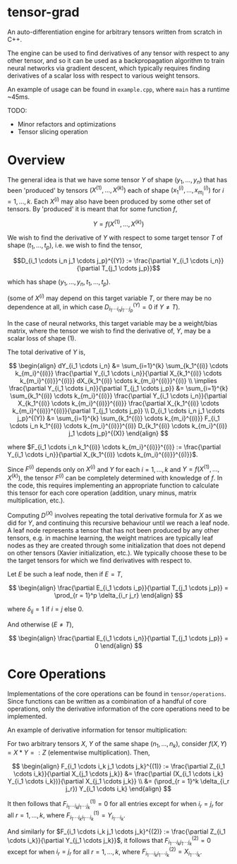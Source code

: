 # tensor-grad

An auto-differentiation engine for arbitrary tensors written from scratch in C++.

The engine can be used to find derivatives of any tensor with respect to any other tensor, and so it can be used as a backpropagation algorithm to train neural networks via gradient descent, which typically requires finding derivatives of a scalar loss with respect to various weight tensors.

An example of usage can be found in `example.cpp`, where `main` has a runtime ~45ms.

TODO:
* Minor refactors and optimizations
* Tensor slicing operation

# Overview

The general idea is that we have some tensor $Y$ of shape $(y_1, \ldots, y_n)$ that has been 'produced' by tensors $(X^{(1)}, \ldots, X^{(k)})$ each of shape $(x_1^{(i)}, \ldots, x_{m_i}^{(i)})$ for $i = 1, \ldots, k$. Each $X^{(i)}$ may also have been produced by some other set of tensors. By 'produced' it is meant that for some function $f$,

$$Y = f(X^{(1)}, \ldots, X^{(k)})$$

We wish to find the derivative of $Y$ with respect to some target tensor $T$ of shape $(t_1, \ldots, t_p)$, i.e. we wish to find the tensor,

$$D_{i_1 \cdots i_n j_1 \cdots j_p}^{(Y)} := \frac{\partial Y_{i_1 \cdots i_n}}{\partial T_{j_1 \cdots j_p}}$$

which has shape $(y_1, \ldots, y_n, t_1, \ldots, t_p)$.

(some of $X^{(i)}$ may depend on this target variable $T$, or there may be no dependence at all, in which case $D_{i_1 \cdots i_n j_1 \cdots j_p}^{(Y)} = 0$ if $Y \neq T$).

In the case of neural networks, this target variable may be a weight/bias matrix, where the tensor we wish to find the derivative of, $Y$, may be a scalar loss of shape $(1)$.

The total derivative of $Y$ is,

$$
\begin{align}
dY_{i_1 \cdots i_n} &= \sum_{i=1}^{k} \sum_{k_1^{(i)} \cdots k_{m_i}^{(i)}} \frac{\partial Y_{i_1 \cdots i_n}}{\partial X_{k_1^{(i)} \cdots k_{m_i}^{(i)}}^{(i)}} dX_{k_1^{(i)} \cdots k_{m_i}^{(i)}}^{(i)} \\
\implies \frac{\partial Y_{i_1 \cdots i_n}}{\partial T_{j_1 \cdots j_p}} &= \sum_{i=1}^{k} \sum_{k_1^{(i)} \cdots k_{m_i}^{(i)}} \frac{\partial Y_{i_1 \cdots i_n}}{\partial X_{k_1^{(i)} \cdots k_{m_i}^{(i)}}^{(i)}} \frac{\partial X_{k_1^{(i)} \cdots k_{m_i}^{(i)}}^{(i)}}{\partial T_{j_1 \cdots j_p}} \\
D_{i_1 \cdots i_n j_1 \cdots j_p}^{(Y)} &= \sum_{i=1}^{k} \sum_{k_1^{(i)} \cdots k_{m_i}^{(i)}} F_{i_1 \cdots i_n k_1^{(i)} \cdots k_{m_i}^{(i)}}^{(i)} D_{k_1^{(i)} \cdots k_{m_i}^{(i)} j_1 \cdots j_p}^{(X)}
\end{align}
$$

where $F_{i_1 \cdots i_n k_1^{(i)} \cdots k_{m_i}^{(i)}}^{(i)} := \frac{\partial Y_{i_1 \cdots i_n}}{\partial X_{k_1^{(i)} \cdots k_{m_i}^{(i)}}^{(i)}}$.

Since $F^{(i)}$ depends only on $X^{(i)}$ and $Y$ for each $i = 1, \ldots, k$ and $Y = f(X^{(1)}, \ldots, X^{(k)})$, the tensor $F^{(i)}$ can be completely determined with knowledge of $f$. In the code, this requires implementing an appropriate function to calculate this tensor for each core operation (addition, unary minus, matrix multiplication, etc.).

Computing $D^{(X)}$ involves repeating the total derivative formula for $X$ as we did for $Y$, and continuing this recursive behaviour until we reach a leaf node. A leaf node represents a tensor that has not been produced by any other tensors, e.g. in machine learning, the weight matrices are typically leaf nodes as they are created through some initialization that does not depend on other tensors (Xavier initialization, etc.). We typically choose these to be the target tensors for which we find derivatives with respect to.

Let $E$ be such a leaf node, then if $E = T$,

$$
\begin{align}
\frac{\partial E_{i_1 \cdots i_p}}{\partial T_{j_1 \cdots j_p}} = \prod_{r = 1}^p \delta_{i_r j_r}
\end{align}
$$

where $\delta_{i j} = 1$ if $i = j$ else $0$.

And otherwise $(E \neq T)$,

$$
\begin{align}
\frac{\partial E_{i_1 \cdots i_n}}{\partial T_{j_1 \cdots j_p}} = 0
\end{align}
$$

# Core Operations

Implementations of the core operations can be found in `tensor/operations`. Since functions can be written as a combination of a handful of core operations, only the derivative information of the core operations need to be implemented.

An example of derivative information for tensor multiplication: 

For two arbitrary tensors $X$, $Y$ of the same shape $(n_1, \ldots, n_k)$, consider $f(X, Y) = X * Y =: Z$ (elementwise multiplication). Then,

$$
\begin{align}
F_{i_1 \cdots i_k j_1 \cdots j_k}^{(1)} := \frac{\partial Z_{i_1 \cdots i_k}}{\partial X_{j_1 \cdots j_k}} &= \frac{\partial (X_{i_1 \cdots i_k} Y_{i_1 \cdots i_k})}{\partial X_{j_1 \cdots j_k}} \\
&= (\prod_{r = 1}^k \delta_{i_r j_r}) Y_{i_1 \cdots i_k}
\end{align}
$$

It then follows that $F_{i_1 \cdots i_k j_1 \cdots j_k}^{(1)} = 0$ for all entries except for when $i_r = j_r$ for all $r = 1, \ldots, k$, where $F_{i_1 \cdots i_k i_1 \cdots i_k}^{(1)} = Y_{i_1 \cdots i_k}$.

And similarly for $F_{i_1 \cdots i_k j_1 \cdots j_k}^{(2)} := \frac{\partial Z_{i_1 \cdots i_k}}{\partial Y_{j_1 \cdots j_k}}$, it follows that $F_{i_1 \cdots i_k j_1 \cdots j_k}^{(2)} = 0$ except for when $i_r = j_r$ for all $r = 1, \ldots, k$, where $F_{i_1 \cdots i_k i_1 \cdots i_k}^{(2)} = X_{i_1 \cdots i_k}$.
